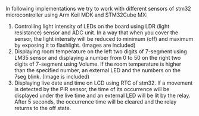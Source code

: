 In following implementations we try to work with different sensors of stm32 microcontroller using Arm Keil MDK and STM32Cube MX:
1. Controlling light intensity of LEDs on the board using LDR (light resistance) sensor and ADC unit. In a way that when you cover the sensor, the light intensity will be reduced to minimum (off) and maximum by exposing it to flashlight. (Images are included)
2. Displaying room temperature on the left two digits of 7-segment using LM35 sensor and displaying a number from 0 to 50 on the right two digits of 7-segment using Volume. If the room temperature is higher than the specified number, an external LED and the numbers on the 7seg blink. (Image is included)
3. Displaying live date and time on LCD using RTC of stm32. If a movement is detected by the PIR sensor, the time of its occurrence will be displayed under the live time and an external LED will be lit by the relay. After 5 seconds, the occurrence time will be cleared and the relay returns to the off state.